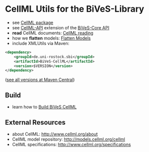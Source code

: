 CellML Utils for the BiVeS-Library 
====================================

* see [CellML package](https://github.com/SemsProject/BiVeS-CellML/blob/master/src/main/java/de/unirostock/sems/bives/cellml)
* see [CellML-API](CellML-API) extension of the [BiVeS-Core API](http://sems.uni-rostock.de/trac/bives-core/wiki/API)
* **read** CellML documents: [CellML reading](CellMlReading)
* how we **flatten** models: [Flatten Models](FlattenModels)
* include XMLUtils via Maven:

```xml
<dependency>
    <groupId>de.uni-rostock.sbi</groupId>
    <artifactId>BiVeS-CellML</artifactId>
    <version>$VERSION</version>
</dependency>
```

([see all versions at Maven Central](https://search.maven.org/#search%7Cgav%7C1%7Cg%3A%22de.uni-rostock.sbi%22%20AND%20a%3A%22BiVeS-CellML%22))

Build 
------

* learn how to [Build BiVeS CellML](BuildBivesCellml)

External Resources 
-------------------

* about CellML: <http://www.cellml.org/about>
* CellML model repository: <http://models.cellml.org/cellml>
* CellML specifications: <http://www.cellml.org/specifications>

